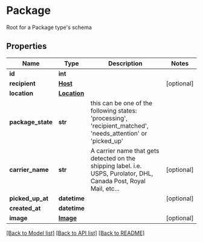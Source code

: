 # Package

Root for a Package type's schema
## Properties
Name | Type | Description | Notes
------------ | ------------- | ------------- | -------------
**id** | **int** |  | 
**recipient** | [**Host**](Host.md) |  | [optional] 
**location** | [**Location**](Location.md) |  | 
**package_state** | **str** | this can be one of the following states: &#39;processing&#39;, &#39;recipient_matched&#39;, &#39;needs_attention&#39; or &#39;picked_up&#39; | 
**carrier_name** | **str** | A carrier name that gets detected on the shipping label. i.e. USPS, Purolator, DHL, Canada Post, Royal Mail, etc...  | [optional] 
**picked_up_at** | **datetime** |  | [optional] 
**created_at** | **datetime** |  | 
**image** | [**Image**](Image.md) |  | [optional] 

[[Back to Model list]](../README.md#documentation-for-models) [[Back to API list]](../README.md#documentation-for-api-endpoints) [[Back to README]](../README.md)


